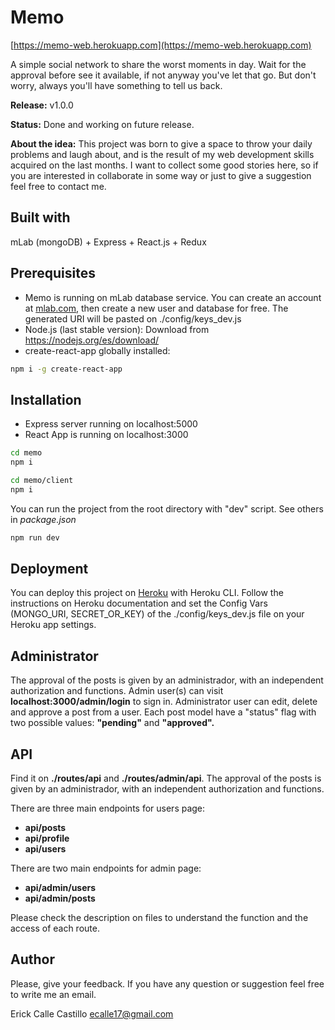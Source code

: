 # Memo
[https://memo-web.herokuapp.com](https://memo-web.herokuapp.com)

A simple social network to share the worst moments in day. Wait for the approval before see it available, if not anyway you've let that go. But don't worry, always you'll have something to tell us back.

**Release:** v1.0.0

**Status:** Done and working on future release.

**About the idea:** This project was born to give a space to throw your daily problems and laugh about, and is the result of my web development skills acquired on the last months. I want to collect some good stories here, so if you are interested in collaborate in some way or just to give a suggestion feel free to contact me.

## **Built with**
mLab (mongoDB) + Express + React.js + Redux

## **Prerequisites**
- Memo is running on mLab database service. You can create an account at [mlab.com](https://mlab.com), then create a new user and database for free. The generated URI will be pasted on ./config/keys_dev.js
- Node.js (last stable version): Download from https://nodejs.org/es/download/
-  create-react-app globally installed:
```bash
npm i -g create-react-app
```

## **Installation**
- Express server running on localhost:5000
- React App is running on localhost:3000

```bash
cd memo
npm i
```

```bash
cd memo/client
npm i
```

You can run the project from the root directory with "dev" script. See others in *package.json*
```bash
npm run dev
```

## **Deployment**
You can deploy this project on [Heroku](https://heroku.com) with Heroku CLI.  Follow the instructions on Heroku documentation and set the Config Vars (MONGO_URI, SECRET_OR_KEY) of the ./config/keys_dev.js file on your Heroku app settings.

## **Administrator**
The approval of the posts is given by an administrador, with an independent authorization and functions. Admin user(s) can visit **localhost:3000/admin/login** to sign in. Administrator user can edit, delete and approve a post from a user. Each post model have a "status" flag with two possible values: **"pending"** and **"approved".**

## **API**
Find it on **./routes/api** and **./routes/admin/api**. The approval of the posts is given by an administrador, with an independent authorization and functions. 

There are three main endpoints for users page:

-  **api/posts**
-  **api/profile**
-  **api/users**
 
 There are two main endpoints for admin page:
-  **api/admin/users**
-  **api/admin/posts**
 
 Please check the description on files to understand the function and the access of each route.
 
## **Author**
Please, give your feedback. If you have any question or suggestion feel free to write me an email.

Erick Calle Castillo
ecalle17@gmail.com
